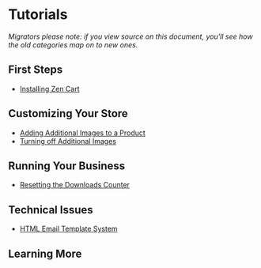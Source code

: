 # Tutorials

<i>Migrators please note: if you view source on this document, you'll see how the old categories map on to new ones.</i>


<span id="first_steps"></span>
## First Steps
- [Installing Zen Cart](first_steps/how_do_i_install.md)


<span id="customizing_your_store"></span>
## Customizing Your Store
- [Adding Additional Images to a Product](customizing/adding_multiple_images_to_a_product.md)
- [Turning off Additional Images](customizing/turning_off_additional_images.md)


<span id="running_your_business"></span>
## Running Your Business
- [Resetting the Downloads Counter](running/downloads_counter.md)

<span id="technical_issues"></span>
## Technical Issues
- [HTML Email Template System](technical/html_email_templates.md)


<span id="learning_more"></span>
## Learning More 



